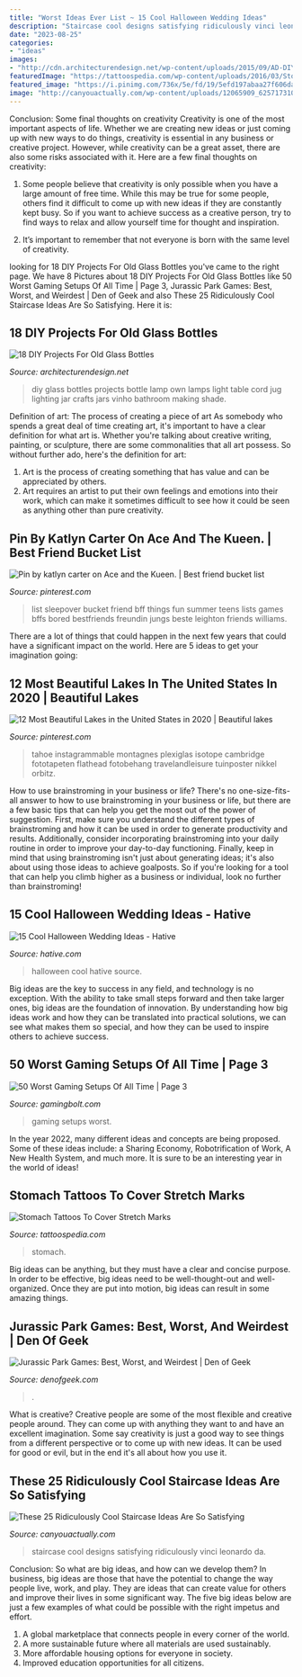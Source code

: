 ```yaml
---
title: "Worst Ideas Ever List ~ 15 Cool Halloween Wedding Ideas"
description: "Staircase cool designs satisfying ridiculously vinci leonardo da"
date: "2023-08-25"
categories:
- "ideas"
images:
- "http://cdn.architecturendesign.net/wp-content/uploads/2015/09/AD-DIY-Projects-For-Old-Glass-Bottles-02.jpg"
featuredImage: "https://tattoospedia.com/wp-content/uploads/2016/03/Stomach-Tattoos-To-Cover-Stretch-Marks-1716-496x372.jpg"
featured_image: "https://i.pinimg.com/736x/5e/fd/19/5efd197abaa27f606daf103fbfbe283d.jpg"
image: "http://canyouactually.com/wp-content/uploads/12065909_625717310904754_6356077183921501936_n.jpg"
---
```



Conclusion: Some final thoughts on creativity
Creativity is one of the most important aspects of life. Whether we are creating new ideas or just coming up with new ways to do things, creativity is essential in any business or creative project. However, while creativity can be a great asset, there are also some risks associated with it. Here are a few final thoughts on creativity: 
1. Some people believe that creativity is only possible when you have a large amount of free time. While this may be true for some people, others find it difficult to come up with new ideas if they are constantly kept busy. So if you want to achieve success as a creative person, try to find ways to relax and allow yourself time for thought and inspiration. 

2. It’s important to remember that not everyone is born with the same level of creativity.

	

		
looking for 18 DIY Projects For Old Glass Bottles you've came to the right page. We have 8 Pictures about 18 DIY Projects For Old Glass Bottles like 50 Worst Gaming Setups Of All Time | Page 3, Jurassic Park Games: Best, Worst, and Weirdest | Den of Geek and also These 25 Ridiculously Cool Staircase Ideas Are So Satisfying. Here it is:
		
    
## 18 DIY Projects For Old Glass Bottles

<img loading=lazy src="http://cdn.architecturendesign.net/wp-content/uploads/2015/09/AD-DIY-Projects-For-Old-Glass-Bottles-02.jpg" onerror="this.onerror=null;this.src='https://tse2.mm.bing.net/th?id=OIP.xWxq74jPi0TA2iiNWpOwowHaK-&amp;pid=15.1';" alt="18 DIY Projects For Old Glass Bottles">

_Source: architecturendesign.net_

>diy glass bottles projects bottle lamp own lamps light table cord jug lighting jar crafts jars vinho bathroom making shade. 

	

Definition of art: The process of creating a piece of art
As somebody who spends a great deal of time creating art, it's important to have a clear definition for what art is. Whether you're talking about creative writing, painting, or sculpture, there are some commonalities that all art possess. So without further ado, here's the definition for art: 
1. Art is the process of creating something that has value and can be appreciated by others.
2. Art requires an artist to put their own feelings and emotions into their work, which can make it sometimes difficult to see how it could be seen as anything other than pure creativity.

    
## Pin By Katlyn Carter On Ace And The Kueen. | Best Friend Bucket List

<img loading=lazy src="https://i.pinimg.com/736x/65/d5/20/65d520c1810610629b911f266e5fc932--bffs-bestfriends.jpg" onerror="this.onerror=null;this.src='https://tse1.mm.bing.net/th?id=OIP.d7fFe-nCfCxtzsZB-zwAsQHaJ6&amp;pid=15.1';" alt="Pin by katlyn carter on Ace and the Kueen. | Best friend bucket list">

_Source: pinterest.com_

>list sleepover bucket friend bff things fun summer teens lists games bffs bored bestfriends freundin jungs beste leighton friends williams. 

	

There are a lot of things that could happen in the next few years that could have a significant impact on the world. Here are 5 ideas to get your imagination going: 

    
## 12 Most Beautiful Lakes In The United States In 2020 | Beautiful Lakes

<img loading=lazy src="https://i.pinimg.com/736x/5e/fd/19/5efd197abaa27f606daf103fbfbe283d.jpg" onerror="this.onerror=null;this.src='https://tse3.mm.bing.net/th?id=OIP.TVM2W0MPLbdyM1SI0gCCjgHaE8&amp;pid=15.1';" alt="12 Most Beautiful Lakes in the United States in 2020 | Beautiful lakes">

_Source: pinterest.com_

>tahoe instagrammable montagnes plexiglas isotope cambridge fototapeten flathead fotobehang travelandleisure tuinposter nikkel orbitz. 

	

How to use brainstroming in your business or life?
There's no one-size-fits-all answer to how to use brainstroming in your business or life, but there are a few basic tips that can help you get the most out of the power of suggestion. First, make sure you understand the different types of brainstroming and how it can be used in order to generate productivity and results. Additionally, consider incorporating brainstroming into your daily routine in order to improve your day-to-day functioning. Finally, keep in mind that using brainstroming isn't just about generating ideas; it's also about using those ideas to achieve goalposts. So if you're looking for a tool that can help you climb higher as a business or individual, look no further than brainstroming!

    
## 15 Cool Halloween Wedding Ideas - Hative

<img loading=lazy src="https://hative.com/wp-content/uploads/2014/10/halloween-wedding-ideas/3-cool-halloween-wedding-ideas.jpg" onerror="this.onerror=null;this.src='https://tse1.mm.bing.net/th?id=OIP.RzeSkJ7VHY66-xZziImgiQHaJ3&amp;pid=15.1';" alt="15 Cool Halloween Wedding Ideas - Hative">

_Source: hative.com_

>halloween cool hative source. 

	

Big ideas are the key to success in any field, and technology is no exception. With the ability to take small steps forward and then take larger ones, big ideas are the foundation of innovation. By understanding how big ideas work and how they can be translated into practical solutions, we can see what makes them so special, and how they can be used to inspire others to achieve success.

    
## 50 Worst Gaming Setups Of All Time | Page 3

<img loading=lazy src="https://gamingbolt.com/wp-content/gallery/50-worst-gaming-setups-of-all-time/5zv1x.jpg" onerror="this.onerror=null;this.src='https://tse4.mm.bing.net/th?id=OIP.jS4BUFYEwExVlcliYtM7DAHaEb&amp;pid=15.1';" alt="50 Worst Gaming Setups Of All Time | Page 3">

_Source: gamingbolt.com_

>gaming setups worst. 

	

In the year 2022, many different ideas and concepts are being proposed. Some of these ideas include: a Sharing Economy, Robotrification of Work, A New Health System, and much more. It is sure to be an interesting year in the world of ideas!

    
## Stomach Tattoos To Cover Stretch Marks

<img loading=lazy src="https://tattoospedia.com/wp-content/uploads/2016/03/Stomach-Tattoos-To-Cover-Stretch-Marks-1716-496x372.jpg" onerror="this.onerror=null;this.src='https://tse2.mm.bing.net/th?id=OIP.acfLzDiWnklgfezBDHQZ9wHaFj&amp;pid=15.1';" alt="Stomach Tattoos To Cover Stretch Marks">

_Source: tattoospedia.com_

>stomach. 

	

Big ideas can be anything, but they must have a clear and concise purpose. In order to be effective, big ideas need to be well-thought-out and well-organized. Once they are put into motion, big ideas can result in some amazing things.

    
## Jurassic Park Games: Best, Worst, And Weirdest | Den Of Geek

<img loading=lazy src="https://www.denofgeek.com/wp-content/uploads/2015/06/jurassic_park_primary.jpg?fit=620%2C460" onerror="this.onerror=null;this.src='https://tse4.mm.bing.net/th?id=OIP.fsp87pRlprUTYd5sqUDjJwHaFf&amp;pid=15.1';" alt="Jurassic Park Games: Best, Worst, and Weirdest | Den of Geek">

_Source: denofgeek.com_

>. 

	

What is creative?
Creative people are some of the most flexible and creative people around. They can come up with anything they want to and have an excellent imagination. Some say creativity is just a good way to see things from a different perspective or to come up with new ideas. It can be used for good or evil, but in the end it's all about how you use it.

    
## These 25 Ridiculously Cool Staircase Ideas Are So Satisfying

<img loading=lazy src="http://canyouactually.com/wp-content/uploads/12065909_625717310904754_6356077183921501936_n.jpg" onerror="this.onerror=null;this.src='https://tse2.mm.bing.net/th?id=OIP.csvJs-K94b7k4sGlgR5aJgHaLH&amp;pid=15.1';" alt="These 25 Ridiculously Cool Staircase Ideas Are So Satisfying">

_Source: canyouactually.com_

>staircase cool designs satisfying ridiculously vinci leonardo da. 

	

Conclusion: So what are big ideas, and how can we develop them?
In business, big ideas are those that have the potential to change the way people live, work, and play. They are ideas that can create value for others and improve their lives in some significant way. The five big ideas below are just a few examples of what could be possible with the right impetus and effort.
1. A global marketplace that connects people in every corner of the world.
2. A more sustainable future where all materials are used sustainably.
3. More affordable housing options for everyone in society. 
4. Improved education opportunities for all citizens. 

